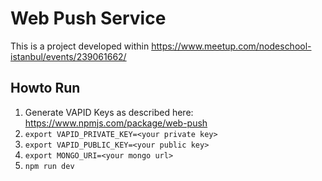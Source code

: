 # Web Push Service

This is a project developed within https://www.meetup.com/nodeschool-istanbul/events/239061662/

## Howto Run

1. Generate VAPID Keys as described here: https://www.npmjs.com/package/web-push
2. `export VAPID_PRIVATE_KEY=<your private key>`
3. `export VAPID_PUBLIC_KEY=<your public key>`
4. `export MONGO_URI=<your mongo url>`
5. `npm run dev`
